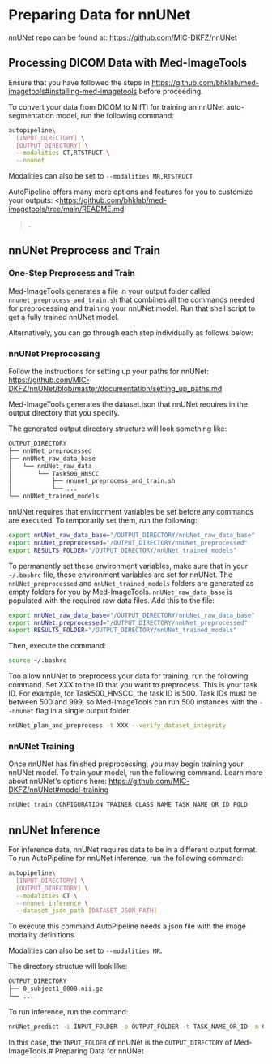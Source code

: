 # Preparing Data for nnUNet

nnUNet repo can be found at: <https://github.com/MIC-DKFZ/nnUNet>

## Processing DICOM Data with Med-ImageTools

Ensure that you have followed the steps in <https://github.com/bhklab/med-imagetools#installing-med-imagetools> before proceeding.

To convert your data from DICOM to NIfTI for training an nnUNet auto-segmentation model, run the following command:

```sh
autopipeline\
  [INPUT_DIRECTORY] \
  [OUTPUT_DIRECTORY] \
  --modalities CT,RTSTRUCT \
  --nnunet
```

Modalities can also be set to `--modalities MR,RTSTRUCT`

AutoPipeline offers many more options and features for you to customize your outputs: <<https://github.com/bhklab/med-imagetools/tree/main/README.md>  
>.

## nnUNet Preprocess and Train

### One-Step Preprocess and Train

Med-ImageTools generates a file in your output folder called `nnunet_preprocess_and_train.sh` that combines all the commands needed for preprocessing and training your nnUNet model. Run that shell script to get a fully trained nnUNet model.

Alternatively, you can go through each step individually as follows below:

### nnUNet Preprocessing

Follow the instructions for setting up your paths for nnUNet: <https://github.com/MIC-DKFZ/nnUNet/blob/master/documentation/setting_up_paths.md>

Med-ImageTools generates the dataset.json that nnUNet requires in the output directory that you specify.

The generated output directory structure will look something like:

```sh
OUTPUT_DIRECTORY
├── nnUNet_preprocessed
├── nnUNet_raw_data_base
│   └── nnUNet_raw_data
│       └── Task500_HNSCC
│           ├── nnunet_preprocess_and_train.sh
│           └── ...
└── nnUNet_trained_models
```

nnUNet requires that environment variables be set before any commands are executed. To temporarily set them, run the following:

```sh
export nnUNet_raw_data_base="/OUTPUT_DIRECTORY/nnUNet_raw_data_base"
export nnUNet_preprocessed="/OUTPUT_DIRECTORY/nnUNet_preprocessed"
export RESULTS_FOLDER="/OUTPUT_DIRECTORY/nnUNet_trained_models"
```

To permanently set these environment variables, make sure that in your `~/.bashrc` file, these environment variables are set for nnUNet. The `nnUNet_preprocessed` and `nnUNet_trained_models` folders are generated as empty folders for you by Med-ImageTools. `nnUNet_raw_data_base` is populated with the required raw data files. Add this to the file:

```sh
export nnUNet_raw_data_base="/OUTPUT_DIRECTORY/nnUNet_raw_data_base"
export nnUNet_preprocessed="/OUTPUT_DIRECTORY/nnUNet_preprocessed"
export RESULTS_FOLDER="/OUTPUT_DIRECTORY/nnUNet_trained_models"
```

Then, execute the command:

```sh
source ~/.bashrc
```

Too allow nnUNet to preprocess your data for training, run the following command. Set XXX to the ID that you want to preprocess. This is your task ID. For example, for Task500_HNSCC, the task ID is 500. Task IDs must be between 500 and 999, so Med-ImageTools can run 500 instances with the `--nnunet` flag in a single output folder.

```sh
nnUNet_plan_and_preprocess -t XXX --verify_dataset_integrity
```

### nnUNet Training

Once nnUNet has finished preprocessing, you may begin training your nnUNet model. To train your model, run the following command. Learn more about nnUNet's options here: <https://github.com/MIC-DKFZ/nnUNet#model-training>

```sh
nnUNet_train CONFIGURATION TRAINER_CLASS_NAME TASK_NAME_OR_ID FOLD
```

## nnUNet Inference

For inference data, nnUNet requires data to be in a different output format. To run AutoPipeline for nnUNet inference, run the following command:

```sh
autopipeline\
  [INPUT_DIRECTORY] \
  [OUTPUT_DIRECTORY] \
  --modalities CT \
  --nnunet_inference \
  --dataset_json_path [DATASET_JSON_PATH]
```
To execute this command AutoPipeline needs a json file with the image modality definitions.

Modalities can also be set to `--modalities MR`.

The directory structue will look like:

```sh
OUTPUT_DIRECTORY
├── 0_subject1_0000.nii.gz
└── ...
```

To run inference, run the command:

```sh
nnUNet_predict -i INPUT_FOLDER -o OUTPUT_FOLDER -t TASK_NAME_OR_ID -m CONFIGURATION
```

In this case, the `INPUT_FOLDER` of nnUNet is the `OUTPUT_DIRECTORY` of Med-ImageTools.# Preparing Data for nnUNet